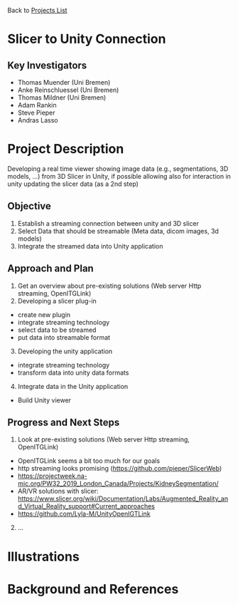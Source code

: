 Back to [Projects List](../../README.md#ProjectsList)

# Slicer to Unity Connection

## Key Investigators

- Thomas Muender (Uni Bremen)
- Anke Reinschluessel (Uni Bremen)
- Thomas Mildner (Uni Bremen)
- Adam Rankin
- Steve Pieper
- Andras Lasso

# Project Description

Developing a real time viewer showing image data (e.g., segmentations, 3D models, ...) from 3D Slicer in Unity, if possible allowing also for interaction in unity updating the slicer data (as a 2nd step)

## Objective

<!-- Describe here WHAT you would like to achieve (what you will have as end result). -->

1. Establish a streaming connection between unity and 3D slicer 
2. Select Data that should be streamable (Meta data, dicom images, 3d models)
3. Integrate the streamed data into Unity application

## Approach and Plan

<!-- Describe here HOW you would like to achieve the objectives stated above. -->

1. Get an overview about pre-existing solutions (Web server Http streaming, OpenITGLink)
2. Developing a slicer plug-in
  * create new plugin 
  * integrate streaming technology
  * select data to be streamed
  * put data into streamable format
3. Developing the unity application
  * integrate streaming technology
  * transform data into unity data formats
4. Integrate data in the Unity application
  * Build Unity viewer

## Progress and Next Steps

<!-- Update this section as you make progress, describing of what you have ACTUALLY DONE. If there are specific steps that you could not complete then you can describe them here, too. -->

1. Look at pre-existing solutions (Web server Http streaming, OpenITGLink)
  * OpenITGLink seems a bit too much for our goals
  * http streaming looks promising (https://github.com/pieper/SlicerWeb) 
  * https://projectweek.na-mic.org/PW32_2019_London_Canada/Projects/KidneySegmentation/
  * AR/VR solutions with slicer: https://www.slicer.org/wiki/Documentation/Labs/Augmented_Reality_and_Virtual_Reality_support#Current_approaches
  * https://github.com/Lyla-M/UnityOpenIGTLink
2. ...

# Illustrations

<!-- Add pictures and links to videos that demonstrate what has been accomplished.
![Description of picture](Example2.jpg)
![Some more images](Example2.jpg)
-->

# Background and References

<!-- If you developed any software, include link to the source code repository. If possible, also add links to sample data, and to any relevant publications. -->
